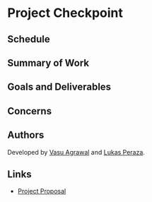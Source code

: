 # Project Checkpoint

## Schedule

## Summary of Work

## Goals and Deliverables

## Concerns

## Authors

Developed by [Vasu Agrawal](https://github.com/VasuAgrawal) and
[Lukas Peraza](https://github.com/LBPeraza).

## Links

- [Project Proposal](https://vasuagrawal.github.io/418FinalProject/proposal)

